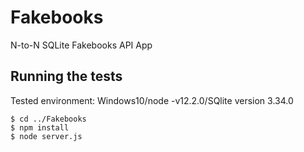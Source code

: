# Fakebooks
N-to-N SQLite Fakebooks API App



## Running the tests

Tested environment: Windows10/node -v12.2.0/SQlite version 3.34.0

```
$ cd ../Fakebooks
$ npm install
$ node server.js
```

